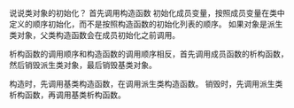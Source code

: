 说说类对象的初始化？
首先调用构造函数
初始化成员变量，按照成员变量在类中定义的顺序初始化，而不是按照构造函数的初始化列表的顺序。
如果对象是派生类对象，父类构造函数会在成员初始化之前调用。

析构函数的调用顺序和构造函数的调用顺序相反，首先调用成员函数的析构函数，然后销毁派生类对象，最后销毁基类对象。

构造时，先调用基类构造函数，在调用派生类构造函数。
销毁时，先调用派生类析构函数，再调用基类析构函数。